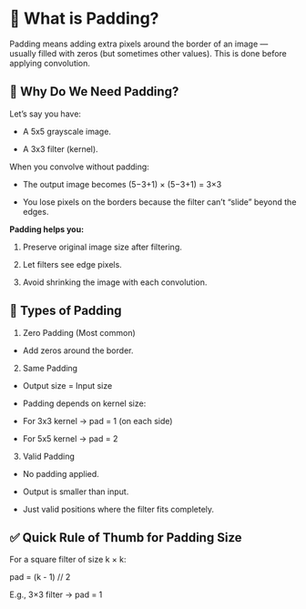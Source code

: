 # **🧱 What is Padding?**

Padding means adding extra pixels around the border of an image — usually filled with zeros (but sometimes other values). This is done before applying convolution.

## **📸 Why Do We Need Padding?**

Let’s say you have:

* A 5x5 grayscale image.

* A 3x3 filter (kernel).

When you convolve without padding:

* The output image becomes (5−3+1) × (5−3+1) = 3×3

* You lose pixels on the borders because the filter can’t “slide” beyond the edges.

**Padding helps you:**

1. Preserve original image size after filtering.

2. Let filters see edge pixels.

3. Avoid shrinking the image with each convolution.

## **🧮 Types of Padding**

1. Zero Padding (Most common)

* Add zeros around the border.

2. Same Padding

* Output size = Input size

* Padding depends on kernel size:

* For 3x3 kernel → pad = 1 (on each side)

* For 5x5 kernel → pad = 2

3. Valid Padding

* No padding applied.

* Output is smaller than input.

* Just valid positions where the filter fits completely.

## **✅ Quick Rule of Thumb for Padding Size**

For a square filter of size k × k:

pad = (k - 1) // 2

E.g., 3×3 filter → pad = 1
